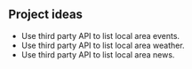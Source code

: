 ## Project ideas

* Use third party API to list local area events.
* Use third party API to list local area weather.
* Use third party API to list local area news.

